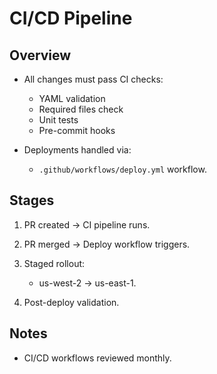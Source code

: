 # CI/CD Pipeline

## Overview

- All changes must pass CI checks:
    - YAML validation
    - Required files check
    - Unit tests
    - Pre-commit hooks

- Deployments handled via:
    - `.github/workflows/deploy.yml` workflow.

## Stages

1. PR created → CI pipeline runs.
2. PR merged → Deploy workflow triggers.
3. Staged rollout:
    - us-west-2 → us-east-1.

4. Post-deploy validation.

## Notes

- CI/CD workflows reviewed monthly.